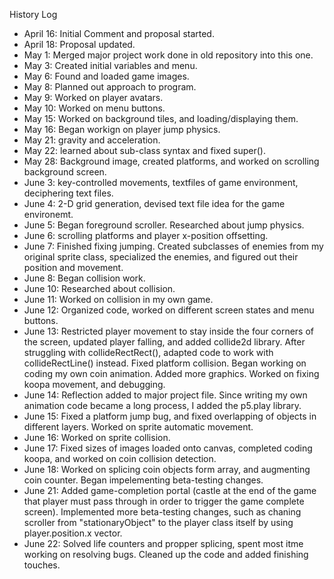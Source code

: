 History Log

- April 16: Initial Comment and proposal started.
- April 18: Proposal updated. 
- May 1: Merged major project work done in old repository into this one.
- May 3: Created initial variables and menu.
- May 6: Found and loaded game images.
- May 8: Planned out approach to program.
- May 9: Worked on player avatars.
- May 10: Worked on menu buttons.
- May 15: Worked on background tiles, and loading/displaying them.
- May 16: Began workign on player jump physics.
- May 21: gravity and acceleration.
- May 22: learned about sub-class syntax and fixed super().
- May 28: Background image, created platforms, and worked on scrolling background screen.
- June 3: key-controlled movements, textfiles of game environment, deciphering text files.
- June 4: 2-D grid generation, devised text file idea for the game environemt.
- June 5: Began foreground scroller. Researched about jump physics.
- June 6: scrolling platforms and player x-position offsetting.
- June 7: Finished fixing jumping. Created subclasses of enemies from my original sprite class, specialized the enemies, and figured out their position and movement.
- June 8: Began collision work.
- June 10: Researched about collision. 
- June 11: Worked on collision in my own game.
- June 12: Organized code, worked on different screen states and menu buttons.
- June 13: Restricted player movement to stay inside the four corners of the screen, updated player falling, and added collide2d library. After struggling with collideRectRect(), adapted code to work with collideRectLine() instead. Fixed platform collision. Began working on coding my own coin animation. Added more graphics. Worked on fixing koopa movement, and debugging. 
- June 14: Reflection added to major project file. Since writing my own animation code became a long process, I added the p5.play library.
- June 15: Fixed a platform jump bug, and fixed overlapping of objects in different layers. Worked on sprite automatic movement. 
- June 16: Worked on sprite collision. 
- June 17: Fixed sizes of images loaded onto canvas, completed coding koopa, and worked on coin collision detection.
- June 18: Worked on splicing coin objects form array, and augmenting coin counter. Began impelementing beta-testing changes.
- June 21: Added game-completion portal (castle at the end of the game that player must pass through in order to trigger the game complete screen). Implemented more beta-testing changes, such as chaning scroller from "stationaryObject" to the player class itself by using player.position.x vector.
- June 22: Solved life counters and propper splicing, spent most itme working on resolving bugs. Cleaned up the code and added finishing touches. 